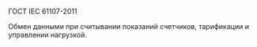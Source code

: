 ГОСТ IEC 61107-2011

Обмен данными при считывании показаний счетчиков, тарификации и управлении нагрузкой.
